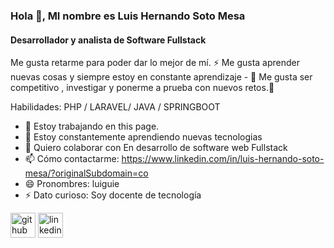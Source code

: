 ### Hola 👋, MI nombre es Luis Hernando Soto Mesa
#### Desarrollador y analista de Software Fullstack
Me gusta retarme para poder dar lo mejor de mí. ⚡
Me gusta aprender nuevas cosas  y siempre estoy en constante aprendizaje - 🌱
Me gusta ser competitivo , investigar y ponerme a prueba con nuevos retos.🔭

Habilidades: PHP / LARAVEL/ JAVA / SPRINGBOOT 

- 🔭 Estoy trabajando en this page. 
- 🌱 Estoy constantemente aprendiendo nuevas tecnologias 
- 👯 Quiero colaborar con En desarrollo de software web Fullstack 
- 📫 Cómo contactarme: https://www.linkedin.com/in/luis-hernando-soto-mesa/?originalSubdomain=co 
- 😄 Pronombres: luiguie 
- ⚡ Dato curioso: Soy docente de tecnología  


[<img src='https://cdn.jsdelivr.net/npm/simple-icons@3.0.1/icons/github.svg' alt='github' height='40'>](https://github.com/https://github.com/LUINFO89)  [<img src='https://cdn.jsdelivr.net/npm/simple-icons@3.0.1/icons/linkedin.svg' alt='linkedin' height='40'>](https://www.linkedin.com/in/https://www.linkedin.com/in/luis-hernando-soto-mesa//)  
